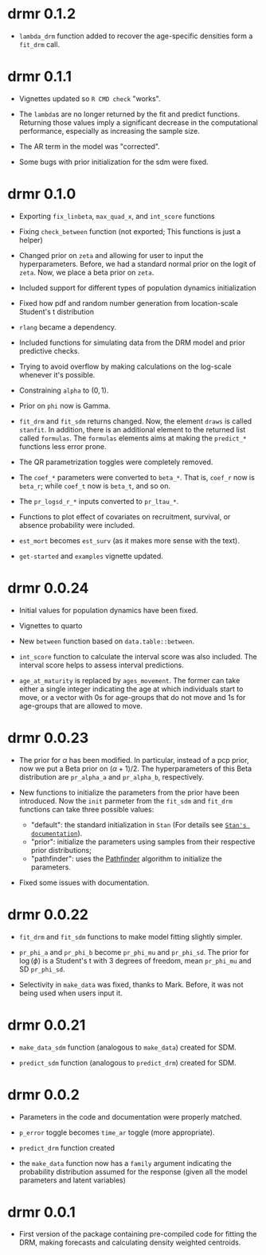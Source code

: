 # drmr 0.1.2

* `lambda_drm` function added to recover the age-specific densities form a
  `fit_drm` call.

# drmr 0.1.1

* Vignettes updated so `R CMD check` "works".

* The `lambda`s are no longer returned by the fit and predict
  functions. Returning those values imply a significant decrease in the
  computational performance, especially as increasing the sample size.

* The AR term in the model was "corrected".

* Some bugs with prior initialization for the sdm were fixed.

# drmr 0.1.0

* Exporting `fix_linbeta`, `max_quad_x`, and `int_score` functions

* Fixing `check_between` function (not exported; This functions is just a
  helper)
   
* Changed prior on `zeta` and allowing for user to input the
  hyperparameters. Before, we had a standard normal prior on the logit of
  `zeta`. Now, we place a beta prior on `zeta`.

* Included support for different types of population dynamics initialization

* Fixed how pdf and random number generation from location-scale Student's t
  distribution

* `rlang` became a dependency.

* Included functions for simulating data from the DRM model and prior predictive
  checks.
   
* Trying to avoid overflow by making calculations on the log-scale whenever it's
  possible.

* Constraining `alpha` to $(0, 1)$.

* Prior on `phi` now is Gamma.

* `fit_drm` and `fit_sdm` returns changed. Now, the element `draws` is called
  `stanfit`. In addition, there is an additional element to the returned list
  called `formulas`. The `formulas` elements aims at making the `predict_*`
  functions less error prone.

* The QR parametrization toggles were completely removed.

* The `coef_*` parameters were converted to `beta_*`. That is, `coef_r` now is
  `beta_r`; while `coef_t` now is `beta_t`, and so on.

* The `pr_logsd_r_*` inputs converted to `pr_ltau_*`.

* Functions to plot effect of covariates on recruitment, survival, or absence
  probability were included.

* `est_mort` becomes `est_surv` (as it makes more sense with the text).

* `get-started` and `examples` vignette updated.

# drmr 0.0.24

* Initial values for population dynamics have been fixed.

* Vignettes to quarto

* New `between` function based on `data.table::between`.

* `int_score` function to calculate the interval score was also included. The
  interval score helps to assess interval predictions.

* `age_at_maturity` is replaced by `ages_movement`. The former can take either a
  single integer indicating the age at which individuals start to move, or a
  vector with 0s for age-groups that do not move and 1s for age-groups that are
  allowed to move.

# drmr 0.0.23

* The prior for $\alpha$ has been modified. In particular, instead of a pcp
  prior, now we put a Beta prior on $(\alpha + 1) / 2$. The hyperparameters of
  this Beta distribution are `pr_alpha_a` and `pr_alpha_b`, respectively.
   
* New functions to initialize the parameters from the prior have been
  introduced. Now the `init` parmeter from the `fit_sdm` and `fit_drm` functions
  can take three possible values:
  * "default": the standard initialization in `Stan` (For details see [`Stan's
    documentation`](https://mc-stan.org/docs/reference-manual/execution.html#random-initial-values)).
  * "prior": initialize the parameters using samples from their respective prior
    distributions;
  * "pathfinder": uses the
    [Pathfinder](https://mc-stan.org/docs/reference-manual/pathfinder.html)
    algorithm to initialize the parameters.

* Fixed some issues with documentation.

# drmr 0.0.22

* `fit_drm` and `fit_sdm` functions to make model fitting slightly simpler.

* `pr_phi_a` and `pr_phi_b` become `pr_phi_mu` and `pr_phi_sd`. The prior for
  $\log(\phi)$ is a Student's t with 3 degrees of freedom, mean `pr_phi_mu` and
  SD `pr_phi_sd`.
   
* Selectivity in `make_data` was fixed, thanks to Mark. Before, it was not being
  used when users input it.

# drmr 0.0.21

* `make_data_sdm` function (analogous to `make_data`) created for SDM.

* `predict_sdm` function (analogous to `predict_drm`) created for SDM.

# drmr 0.0.2

* Parameters in the code and documentation were properly matched.

* `p_error` toggle becomes `time_ar` toggle (more appropriate).

* `predict_drm` function created

* the `make_data` function now has a `family` argument indicating the
  probability distribution assumed for the response (given all the model
  parameters and latent variables)

# drmr 0.0.1

* First version of the package containing pre-compiled code for fitting the DRM,
  making forecasts and calculating density weighted centroids.
